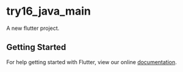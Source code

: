 # try16_java_main

A new flutter project.

## Getting Started

For help getting started with Flutter, view our online
[documentation](http://flutter.io/).
